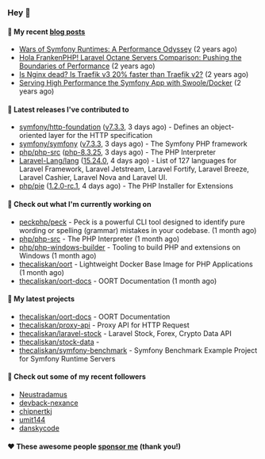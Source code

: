 ### Hey 👋

#### 📜 My recent [blog posts](https://caliskanemre.medium.com/)

- [Wars of Symfony Runtimes: A Performance Odyssey](https://medium.com/beyn-technology/wars-of-symfony-runtimes-a-performance-odyssey-7b0120e8f9e1?source=rss-cf41ab240584------2) (2 years ago)
- [Hola FrankenPHP! Laravel Octane Servers Comparison: Pushing the Boundaries of Performance](https://medium.com/beyn-technology/hola-frankenphp-laravel-octane-servers-comparison-pushing-the-boundaries-of-performance-d3e7ad8e652c?source=rss-cf41ab240584------2) (2 years ago)
- [Is Nginx dead? Is Traefik v3 20% faster than Traefik v2?](https://medium.com/beyn-technology/is-nginx-dead-is-traefik-v3-20-faster-than-traefik-v2-f28ffb7eed3e?source=rss-cf41ab240584------2) (2 years ago)
- [Serving High Performance the Symfony App with Swoole/Docker](https://medium.com/beyn-technology/serving-high-performance-the-symfony-app-with-swoole-docker-758d8f176889?source=rss-cf41ab240584------2) (2 years ago)

#### 🔭 Latest releases I've contributed to

- [symfony/http-foundation](https://github.com/symfony/http-foundation) ([v7.3.3](https://github.com/symfony/http-foundation/releases/tag/v7.3.3), 3 days ago) - Defines an object-oriented layer for the HTTP specification
- [symfony/symfony](https://github.com/symfony/symfony) ([v7.3.3](https://github.com/symfony/symfony/releases/tag/v7.3.3), 3 days ago) - The Symfony PHP framework
- [php/php-src](https://github.com/php/php-src) ([php-8.3.25](https://github.com/php/php-src/releases/tag/php-8.3.25), 3 days ago) - The PHP Interpreter
- [Laravel-Lang/lang](https://github.com/Laravel-Lang/lang) ([15.24.0](https://github.com/Laravel-Lang/lang/releases/tag/15.24.0), 4 days ago) - List of 127 languages for Laravel Framework, Laravel Jetstream, Laravel Fortify, Laravel Breeze, Laravel Cashier, Laravel Nova and Laravel UI.
- [php/pie](https://github.com/php/pie) ([1.2.0-rc.1](https://github.com/php/pie/releases/tag/1.2.0-rc.1), 4 days ago) - The PHP Installer for Extensions

#### 👷 Check out what I'm currently working on

- [peckphp/peck](https://github.com/peckphp/peck) - Peck is a powerful CLI tool designed to identify pure wording or spelling (grammar) mistakes in your codebase. (1 month ago)
- [php/php-src](https://github.com/php/php-src) - The PHP Interpreter (1 month ago)
- [php/php-windows-builder](https://github.com/php/php-windows-builder) - Tooling to build PHP and extensions on Windows (1 month ago)
- [thecaliskan/oort](https://github.com/thecaliskan/oort) - Lightweight Docker Base Image for PHP Applications (1 month ago)
- [thecaliskan/oort-docs](https://github.com/thecaliskan/oort-docs) - OORT Documentation (1 month ago)

#### 🌱 My latest projects

- [thecaliskan/oort-docs](https://github.com/thecaliskan/oort-docs) - OORT Documentation
- [thecaliskan/proxy-api](https://github.com/thecaliskan/proxy-api) - Proxy API for HTTP Request
- [thecaliskan/laravel-stock](https://github.com/thecaliskan/laravel-stock) - Laravel Stock, Forex, Crypto Data API
- [thecaliskan/stock-data](https://github.com/thecaliskan/stock-data) - 
- [thecaliskan/symfony-benchmark](https://github.com/thecaliskan/symfony-benchmark) - Symfony Benchmark Example Project for Symfony Runtime Servers 

#### 👯 Check out some of my recent followers

- [Neustradamus](https://github.com/Neustradamus)
- [devback-nexance](https://github.com/devback-nexance)
- [chipnertkj](https://github.com/chipnertkj)
- [umit144](https://github.com/umit144)
- [danskycode](https://github.com/danskycode)

#### ❤️ These awesome people [sponsor me](https://github.com/sponsors/thecaliskan) (thank you!)

